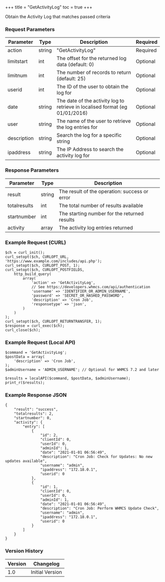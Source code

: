 +++
title = "GetActivityLog"
toc = true
+++

Obtain the Activity Log that matches passed criteria

### Request Parameters

| Parameter | Type | Description | Required |
| --------- | ---- | ----------- | -------- |
| action | string | "GetActivityLog" | Required |
| limitstart | int | The offset for the returned log data (default: 0) | Optional |
| limitnum | int | The number of records to return (default: 25) | Optional |
| userid | int | The ID of the user to obtain the log for | Optional |
| date | string | The date of the activity log to retrieve in localised format (eg 01/01/2016) | Optional |
| user | string | The name of the user to retrieve the log entries for | Optional |
| description | string | Search the log for a specific string | Optional |
| ipaddress | string | The IP Address to search the activity log for | Optional |

### Response Parameters

| Parameter | Type | Description |
| --------- | ---- | ----------- |
| result | string | The result of the operation: success or error |
| totalresults | int | The total number of results available |
| startnumber | int | The starting number for the returned results |
| activity | array | The activity log entries returned |


### Example Request (CURL)

```
$ch = curl_init();
curl_setopt($ch, CURLOPT_URL, 'https://www.example.com/includes/api.php');
curl_setopt($ch, CURLOPT_POST, 1);
curl_setopt($ch, CURLOPT_POSTFIELDS,
    http_build_query(
        array(
            'action' => 'GetActivityLog',
            // See https://developers.whmcs.com/api/authentication
            'username' => 'IDENTIFIER_OR_ADMIN_USERNAME',
            'password' => 'SECRET_OR_HASHED_PASSWORD',
            'description' => 'Cron Job',
            'responsetype' => 'json',
        )
    )
);
curl_setopt($ch, CURLOPT_RETURNTRANSFER, 1);
$response = curl_exec($ch);
curl_close($ch);
```


### Example Request (Local API)

```
$command = 'GetActivityLog';
$postData = array(
    'description' => 'Cron Job',
);
$adminUsername = 'ADMIN_USERNAME'; // Optional for WHMCS 7.2 and later

$results = localAPI($command, $postData, $adminUsername);
print_r($results);
```


### Example Response JSON

```
{
    "result": "success",
    "totalresults": 2,
    "startnumber": 0,
    "activity": {
        "entry": [
            {
                "id": 2,
                "clientId": 0,
                "userId": 0,
                "adminId": 1,
                "date": "2021-01-01 06:56:49",
                "description": "Cron Job: Check for Updates: No new updates available",
                "username": "admin",
                "ipaddress": "172.18.0.1",
                "userid": 0
            },
            {
                "id": 1,
                "clientId": 0,
                "userId": 0,
                "adminId": 1,
                "date": "2021-01-01 06:56:49",
                "description": "Cron Job: Perform WHMCS Update Check",
                "username": "admin",
                "ipaddress": "172.18.0.1",
                "userid": 0
            }
        ]
    }
}
```


### Version History

| Version | Changelog |
| ------- | --------- |
| 1.0 | Initial Version |
